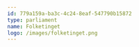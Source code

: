 ```yaml
---
id: 779a159a-ba3c-4c24-8eaf-547790b15872
type: parliament
name: Folketinget
logo: /images/folketinget.png
---
```

